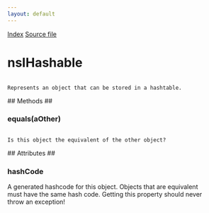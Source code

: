 ```yaml
---
layout: default
---
```

<div id='links'><a href="../index.html">Index</a>
<a href="http://dxr.mozilla.org/mozilla-central/source/xpcom/ds/nsIHashable.idl">Source file</a>
</div>

# nsIHashable #
<code>  
Represents an object that can be stored in a hashtable.  
  
</code>
## Methods ##

### equals(aOther) ###
<code>  
Is this object the equivalent of the other object?  
  
</code>
## Attributes ##

### hashCode ###
  
A generated hashcode for this object. Objects that are equivalent  
must have the same hash code. Getting this property should never  
throw an exception!  
  
